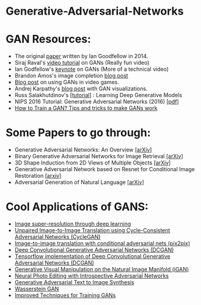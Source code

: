 # Generative-Adversarial-Networks


# GAN Resources:

* The original [paper](https://arxiv.org/pdf/1406.2661.pdf) written by Ian Goodfellow in 2014. 
* Siraj Raval's [video tutorial](https://www.youtube.com/watch?v=deyOX6Mt_As) on GANs (Really fun video)
* Ian Godfellow's [keynote](https://channel9.msdn.com/Events/Neural-Information-Processing-Systems-Conference/Neural-Information-Processing-Systems-Conference-NIPS-2016/Generative-Adversarial-Networks) on GANs (More of a technical video)
* Brandon Amos's image completion [blog post](https://bamos.github.io/2016/08/09/deep-completion/)
* [Blog post](https://medium.com/@ageitgey/abusing-generative-adversarial-networks-to-make-8-bit-pixel-art-e45d9b96cee7) on using GANs in video games. 
* Andrej Karpathy's [blog post](http://cs.stanford.edu/people/karpathy/gan/) with GAN visualizations.
* Russ Salakhutdinov's [[tutorial]](http://www.cs.toronto.edu/~rsalakhu/talk_Montreal_2016_Salakhutdinov.pdf) : Learning Deep Generative Models 
* NIPS 2016 Tutorial: Generative Adversarial Networks (2016) [[pdf]](https://arxiv.org/pdf/1701.00160.pdf)
* [How to Train a GAN? Tips and tricks to make GANs work](https://github.com/soumith/ganhacks)



# Some Papers to go through:

* Generative Adversarial Networks: An Overview [[arXiv]](https://arxiv.org/abs/1710.07035)
* Binary Generative Adversarial Networks for Image Retrieval [[arXiv]](https://arxiv.org/abs/1708.04150)
* 3D Shape Induction from 2D Views of Multiple Objects [[arXiv]](https://arxiv.org/abs/1612.05872)
* Generative Adversarial Network based on Resnet for Conditional Image Restoration [[arxiv]](https://arxiv.org/abs/1707.04881)
* Adversarial Generation of Natural Language [[arXiv]](https://arxiv.org/abs/1705.10929)


# Cool Applications of GANS:

* [Image super-resolution through deep learning](https://github.com/david-gpu/srez)
* [Unpaired Image-to-Image Translation using Cycle-Consistent Adversarial Networks (CycleGAN)](https://github.com/junyanz/CycleGAN)
* [Image-to-image translation with conditional adversarial nets (pix2pix)](https://github.com/phillipi/pix2pix)
* [Deep Convolutional Generative Adversarial Networks (DCGAN)](https://github.com/Newmu/dcgan_code)
* [Τensorflow implementation of Deep Convolutional Generative Adversarial Networks (DCGAN)](https://github.com/carpedm20/DCGAN-tensorflow)
* [Generative Visual Manipulation on the Natural Image Manifold (iGAN)](https://github.com/junyanz/iGAN)
* [Neural Photo Editing with Introspective Adversarial Networks](https://github.com/ajbrock/Neural-Photo-Editor)
* [Generative Adversarial Text to Image Synthesis](https://github.com/paarthneekhara/text-to-image)
* [Wasserstein GAN](https://github.com/martinarjovsky/WassersteinGAN)
* [Improved Techniques for Training GANs](https://github.com/openai/improved-gan)